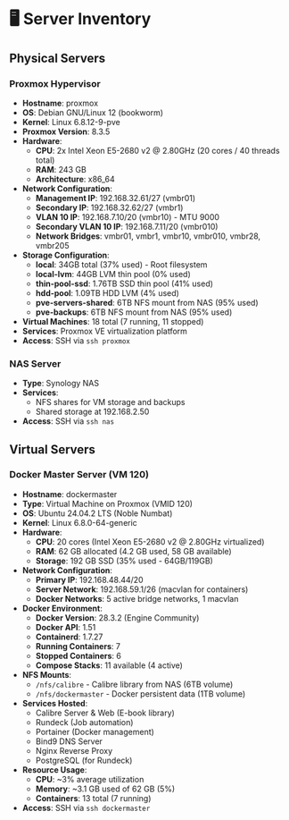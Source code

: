# 🖥️ Server Inventory

## Physical Servers

### Proxmox Hypervisor
- **Hostname**: proxmox
- **OS**: Debian GNU/Linux 12 (bookworm)
- **Kernel**: Linux 6.8.12-9-pve
- **Proxmox Version**: 8.3.5
- **Hardware**:
  - **CPU**: 2x Intel Xeon E5-2680 v2 @ 2.80GHz (20 cores / 40 threads total)
  - **RAM**: 243 GB
  - **Architecture**: x86_64
- **Network Configuration**:
  - **Management IP**: 192.168.32.61/27 (vmbr01)
  - **Secondary IP**: 192.168.32.62/27 (vmbr1)
  - **VLAN 10 IP**: 192.168.7.10/20 (vmbr10) - MTU 9000
  - **Secondary VLAN 10 IP**: 192.168.7.11/20 (vmbr010)
  - **Network Bridges**: vmbr01, vmbr1, vmbr10, vmbr010, vmbr28, vmbr205
- **Storage Configuration**:
  - **local**: 34GB total (37% used) - Root filesystem
  - **local-lvm**: 44GB LVM thin pool (0% used)
  - **thin-pool-ssd**: 1.76TB SSD thin pool (41% used)
  - **hdd-pool**: 1.09TB HDD LVM (4% used)
  - **pve-servers-shared**: 6TB NFS mount from NAS (95% used)
  - **pve-backups**: 6TB NFS mount from NAS (95% used)
- **Virtual Machines**: 18 total (7 running, 11 stopped)
- **Services**: Proxmox VE virtualization platform
- **Access**: SSH via `ssh proxmox`

### NAS Server
- **Type**: Synology NAS
- **Services**:
  - NFS shares for VM storage and backups
  - Shared storage at 192.168.2.50
- **Access**: SSH via `ssh nas`

## Virtual Servers

### Docker Master Server (VM 120)
- **Hostname**: dockermaster
- **Type**: Virtual Machine on Proxmox (VMID 120)
- **OS**: Ubuntu 24.04.2 LTS (Noble Numbat)
- **Kernel**: Linux 6.8.0-64-generic
- **Hardware**:
  - **CPU**: 20 cores (Intel Xeon E5-2680 v2 @ 2.80GHz virtualized)
  - **RAM**: 62 GB allocated (4.2 GB used, 58 GB available)
  - **Storage**: 192 GB SSD (35% used - 64GB/119GB)
- **Network Configuration**:
  - **Primary IP**: 192.168.48.44/20
  - **Server Network**: 192.168.59.1/26 (macvlan for containers)
  - **Docker Networks**: 5 active bridge networks, 1 macvlan
- **Docker Environment**:
  - **Docker Version**: 28.3.2 (Engine Community)
  - **Docker API**: 1.51
  - **Containerd**: 1.7.27
  - **Running Containers**: 7
  - **Stopped Containers**: 6
  - **Compose Stacks**: 11 available (4 active)
- **NFS Mounts**:
  - `/nfs/calibre` - Calibre library from NAS (6TB volume)
  - `/nfs/dockermaster` - Docker persistent data (1TB volume)
- **Services Hosted**:
  - Calibre Server & Web (E-book library)
  - Rundeck (Job automation)
  - Portainer (Docker management)
  - Bind9 DNS Server
  - Nginx Reverse Proxy
  - PostgreSQL (for Rundeck)
- **Resource Usage**:
  - **CPU**: ~3% average utilization
  - **Memory**: ~3.1 GB used of 62 GB (5%)
  - **Containers**: 13 total (7 running)
- **Access**: SSH via `ssh dockermaster`
